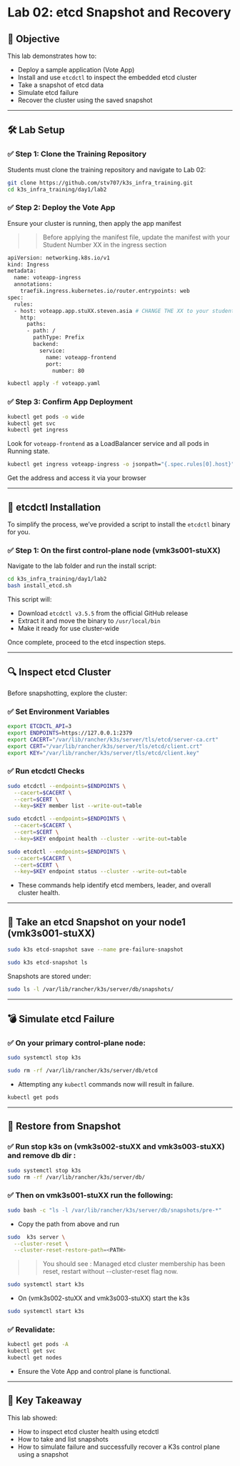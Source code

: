 # Lab 02: etcd Snapshot and Recovery

## 🎯 Objective

This lab demonstrates how to:

* Deploy a sample application (Vote App)
* Install and use `etcdctl` to inspect the embedded etcd cluster
* Take a snapshot of etcd data
* Simulate etcd failure
* Recover the cluster using the saved snapshot

---

## 🛠️ Lab Setup

### ✅ Step 1: Clone the Training Repository

Students must clone the training repository and navigate to Lab 02:

```bash
git clone https://github.com/stv707/k3s_infra_training.git
cd k3s_infra_training/day1/lab2
```

### ✅ Step 2: Deploy the Vote App

Ensure your cluster is running, then apply the app manifest
>> Before applying the manifest file, update the manifest with your Student Number XX in the ingress section

```bash 
apiVersion: networking.k8s.io/v1
kind: Ingress
metadata:
  name: voteapp-ingress
  annotations:
    traefik.ingress.kubernetes.io/router.entrypoints: web
spec:
  rules:
  - host: voteapp.app.stuXX.steven.asia # CHANGE THE XX to your student number
    http:
      paths:
      - path: /
        pathType: Prefix
        backend:
          service:
            name: voteapp-frontend
            port:
              number: 80
```

```bash
kubectl apply -f voteapp.yaml
```

### ✅ Step 3: Confirm App Deployment

```bash
kubectl get pods -o wide
kubectl get svc
kubectl get ingress
```

Look for `voteapp-frontend` as a LoadBalancer service and all pods in Running state.

```bash 
kubectl get ingress voteapp-ingress -o jsonpath="{.spec.rules[0].host}" | xargs -I{} echo "http://{}"
```
Get the address and access it via your browser 

---

## 🔧 etcdctl Installation

To simplify the process, we’ve provided a script to install the `etcdctl` binary for you.

### ✅ Step 1: On the first control-plane node (vmk3s001-stuXX)

Navigate to the lab folder and run the install script:

```bash
cd k3s_infra_training/day1/lab2
bash install_etcd.sh
```

This script will:

* Download `etcdctl v3.5.5` from the official GitHub release
* Extract it and move the binary to `/usr/local/bin`
* Make it ready for use cluster-wide

Once complete, proceed to the etcd inspection steps.

---

## 🔍 Inspect etcd Cluster

Before snapshotting, explore the cluster:

### ✅ Set Environment Variables

```bash
export ETCDCTL_API=3
export ENDPOINTS=https://127.0.0.1:2379
export CACERT="/var/lib/rancher/k3s/server/tls/etcd/server-ca.crt"
export CERT="/var/lib/rancher/k3s/server/tls/etcd/client.crt"
export KEY="/var/lib/rancher/k3s/server/tls/etcd/client.key"
```

### ✅ Run etcdctl Checks

```bash
sudo etcdctl --endpoints=$ENDPOINTS \
  --cacert=$CACERT \
  --cert=$CERT \
  --key=$KEY member list --write-out=table
```

```bash 
sudo etcdctl --endpoints=$ENDPOINTS \
  --cacert=$CACERT \
  --cert=$CERT \
  --key=$KEY endpoint health --cluster --write-out=table
```

```bash 
sudo etcdctl --endpoints=$ENDPOINTS \
  --cacert=$CACERT \
  --cert=$CERT \
  --key=$KEY endpoint status --cluster --write-out=table
```

* These commands help identify etcd members, leader, and overall cluster health.

---

## 💾 Take an etcd Snapshot on your node1 (vmk3s001-stuXX)

```bash
sudo k3s etcd-snapshot save --name pre-failure-snapshot
```

```bash 
sudo k3s etcd-snapshot ls
```

Snapshots are stored under:

```bash
sudo ls -l /var/lib/rancher/k3s/server/db/snapshots/
```

---

## 💣 Simulate etcd Failure

### ✅ On your primary control-plane node:

```bash
sudo systemctl stop k3s
```

```bash 
sudo rm -rf /var/lib/rancher/k3s/server/db/etcd
```

* Attempting any `kubectl` commands now will result in failure.


```bash 
kubectl get pods 
```

---

## 🔁 Restore from Snapshot

### ✅ Run stop k3s on (vmk3s002-stuXX and vmk3s003-stuXX) and remove db dir :

```bash
sudo systemctl stop k3s 
sudo rm -rf /var/lib/rancher/k3s/server/db/
```

### ✅ Then on vmk3s001-stuXX run the following:

```bash
sudo bash -c "ls -l /var/lib/rancher/k3s/server/db/snapshots/pre-*"
```

* Copy the path from above and run 
```bash
sudo  k3s server \
  --cluster-reset \
  --cluster-reset-restore-path=<PATH> 
```
>> You should see : Managed etcd cluster membership has been reset, restart without --cluster-reset flag now.

```bash
sudo systemctl start k3s 
```

* On (vmk3s002-stuXX and vmk3s003-stuXX) start the k3s 
```bash
sudo systemctl start k3s 
```

### ✅ Revalidate:

```bash
kubectl get pods -A
kubectl get svc
kubectl get nodes
```

* Ensure the Vote App and control plane is functional.

---

## 📌 Key Takeaway

This lab showed:

* How to inspect etcd cluster health using etcdctl
* How to take and list snapshots
* How to simulate failure and successfully recover a K3s control plane using a snapshot
